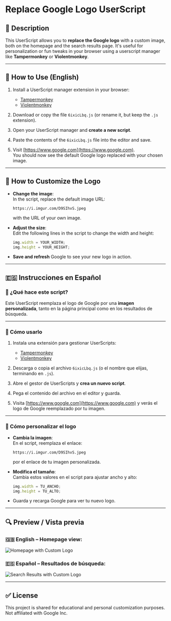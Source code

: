 # Replace Google Logo UserScript

## 📌 Description

This UserScript allows you to **replace the Google logo** with a custom image, both on the homepage and the search results page. It's useful for personalization or fun tweaks in your browser using a userscript manager like **Tampermonkey** or **Violentmonkey**.

---

## 🚀 How to Use (English)

1. Install a UserScript manager extension in your browser:
   - [Tampermonkey](https://www.tampermonkey.net/)
   - [Violentmonkey](https://violentmonkey.github.io/)

2. Download or copy the file `6ixicLbq.js` (or rename it, but keep the `.js` extension).

3. Open your UserScript manager and **create a new script**.

4. Paste the contents of the `6ixicLbq.js` file into the editor and save.

5. Visit [https://www.google.com](https://www.google.com).  
   You should now see the default Google logo replaced with your chosen image.

---

## 🎨 How to Customize the Logo

- **Change the image**:  
  In the script, replace the default image URL:
  ```
  https://i.imgur.com/D9SIhvS.jpeg
  ```
  with the URL of your own image.

- **Adjust the size**:  
  Edit the following lines in the script to change the width and height:
  ```javascript
  img.width = YOUR_WIDTH;
  img.height = YOUR_HEIGHT;
  ```

- **Save and refresh** Google to see your new logo in action.

---

## 🇪🇸 Instrucciones en Español

### 📝 ¿Qué hace este script?

Este UserScript reemplaza el logo de Google por una **imagen personalizada**, tanto en la página principal como en los resultados de búsqueda.

---

### 🔧 Cómo usarlo

1. Instala una extensión para gestionar UserScripts:
   - [Tampermonkey](https://www.tampermonkey.net/)
   - [Violentmonkey](https://violentmonkey.github.io/)

2. Descarga o copia el archivo `6ixicLbq.js` (o el nombre que elijas, terminando en `.js`).

3. Abre el gestor de UserScripts y **crea un nuevo script**.

4. Pega el contenido del archivo en el editor y guarda.

5. Visita [https://www.google.com](https://www.google.com) y verás el logo de Google reemplazado por tu imagen.

---

### 🎨 Cómo personalizar el logo

- **Cambia la imagen**:  
  En el script, reemplaza el enlace:
  ```
  https://i.imgur.com/D9SIhvS.jpeg
  ```
  por el enlace de tu imagen personalizada.

- **Modifica el tamaño**:  
  Cambia estos valores en el script para ajustar ancho y alto:
  ```javascript
  img.width = TU_ANCHO;
  img.height = TU_ALTO;
  ```

- Guarda y recarga Google para ver tu nuevo logo.

---

## 🔍 Preview / Vista previa

### 🇬🇧 English – Homepage view:

![Homepage with Custom Logo](./homepage_preview.jpg)

### 🇪🇸 Español – Resultados de búsqueda:

![Search Results with Custom Logo](./search_preview.jpg)

---

## ✅ License

This project is shared for educational and personal customization purposes.  
Not affiliated with Google Inc.
